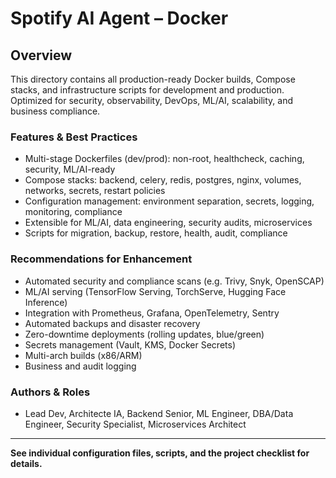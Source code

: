# Spotify AI Agent – Docker

## Overview
This directory contains all production-ready Docker builds, Compose stacks, and infrastructure scripts for development and production. Optimized for security, observability, DevOps, ML/AI, scalability, and business compliance.

### Features & Best Practices
- Multi-stage Dockerfiles (dev/prod): non-root, healthcheck, caching, security, ML/AI-ready
- Compose stacks: backend, celery, redis, postgres, nginx, volumes, networks, secrets, restart policies
- Configuration management: environment separation, secrets, logging, monitoring, compliance
- Extensible for ML/AI, data engineering, security audits, microservices
- Scripts for migration, backup, restore, health, audit, compliance

### Recommendations for Enhancement
- Automated security and compliance scans (e.g. Trivy, Snyk, OpenSCAP)
- ML/AI serving (TensorFlow Serving, TorchServe, Hugging Face Inference)
- Integration with Prometheus, Grafana, OpenTelemetry, Sentry
- Automated backups and disaster recovery
- Zero-downtime deployments (rolling updates, blue/green)
- Secrets management (Vault, KMS, Docker Secrets)
- Multi-arch builds (x86/ARM)
- Business and audit logging

### Authors & Roles
- Lead Dev, Architecte IA, Backend Senior, ML Engineer, DBA/Data Engineer, Security Specialist, Microservices Architect

---
**See individual configuration files, scripts, and the project checklist for details.**
